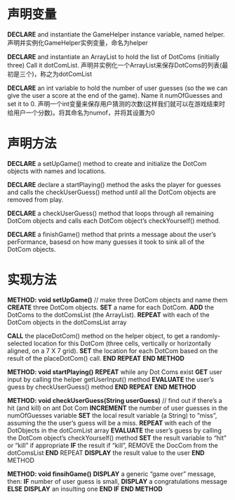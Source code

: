 # 声明变量

**DECLARE** and instantiate the GameHelper instance variable, named helper.
声明并实例化GameHelper实例变量，命名为helper

**DECLARE** and instantiate an ArrayList to hold the list of DotComs (initially three) Call it dotComList.
声明并实例化一个ArrayList来保存DotComs的列表(最初是三个)，称之为dotComList

**DECLARE** an int variable to hold the number of user guesses (so the we can give the user a score at the end of the game). Name it numOfGuesses and set it to 0.
声明一个int变量来保存用户猜测的次数(这样我们就可以在游戏结束时给用户一个分数)。将其命名为numof，并将其设置为0


# 声明方法

**DECLARE** a setUpGame() method to create and initialize the DotCom objects with names and locations.

**DECLARE** declare a startPlaying() method the asks the player for guesses and calls the checkUserGuess() method until all the DotCom objects are removed from play.

**DECLARE** a checkUserGuess() method that loops through all remaining DotCom objects and calls each DotCom object’s checkYourself() method.

**DECLARE** a finishGame() method that prints a message about the user’s perFormance, basesd on how many guesses it took to sink all of the DotCom objects.

# 实现方法
**METHOD: void setUpGame()**
// make three DotCom objects and name them
**CREATE** three DotCom objects.
**SET** a name for each DotCom.
**ADD** the DotComs to the dotComsList (the ArrayList).
**REPEAT** with each of the DotCom objects in the dotComsList array

**CALL** the placeDotCom() method on the helper object, to get a randomly-selected location 		for this DotCom (three cells, vertically or horizontally aligned, on a 7 X 7 grid).
**SET** the location for each DotCom based on  the result of the placeDotCom() call.
**END REPEAT**
**END METHOD**

**METHOD: void startPlaying()**
**REPEAT** while any Dot Coms exist
**GET** user input by calling the helper getUserInput() method
**EVALUATE** the user’s guess by checkUserGuess() method
**END REPEAT**
**END METHOD**

**METHOD: void checkUserGuess(String userGuess)**
// find out if there’s a hit (and kill) on ant Dot Com
**INCREMENT** the number of user guesses in the numOfGuesses variable
**SET** the local result variable (a String) to “miss”, assuming the the user’s guess will be a miss.
**REPEAT** with each of the DotObjects in the dotComList array
**EVALUATE** the user’s guess by calling the DotCom object’s checkYourself() method
**SET** the result variable to “hit” or “kill” if appropriate
**IF** the result if “kill”, REMOVE the DocCom from the dotComsList
**END** REPEAT
**DISPLAY** the result value to the user
**END** METHOD

**METHOD: void finsihGame()**
**DISPLAY** a generic “game over” message, then:
**IF** number of user guess is small,
**DISPLAY** a congratulations message
**ELSE**
**DISPLAY** an insulting one
**END IF**
**END METHOD**
